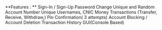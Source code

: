**Features : **
 Sign-In / Sign-Up 
 Password Change 
 Unique and Random Account Number 
 Unique Usernames, CNIC 
 Money Transactions (Transfer, Receive, Withdraw,) 
 Pin Confirmation( 3 attempts) 
 Account Blocking / Account Deletion 
 Transaction History 
 GUI(Console Based)
